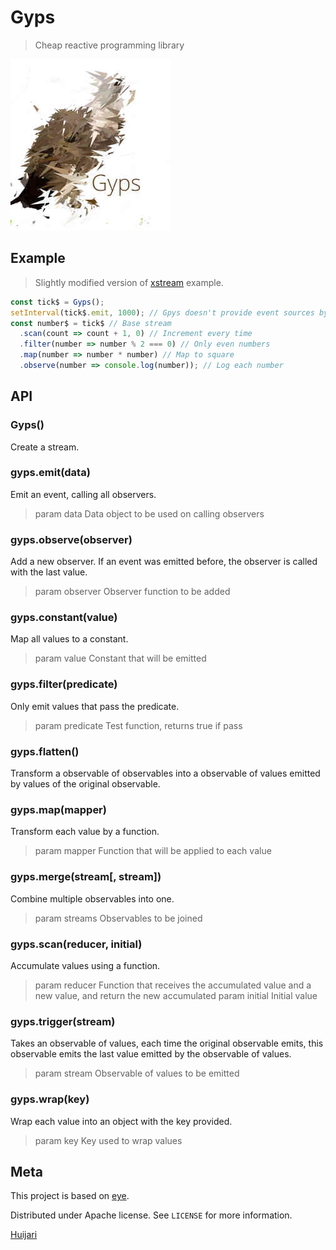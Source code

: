 # Gyps
> Cheap reactive programming library

![logo.jpg](https://github.com/Huijari/Gyps/raw/master/logo.jpg)

## Example
> Slightly modified version of [xstream](https://github.com/staltz/xstream) example.
```js
const tick$ = Gyps();
setInterval(tick$.emit, 1000); // Gpys doesn't provide event sources by design
const number$ = tick$ // Base stream
  .scan(count => count + 1, 0) // Increment every time
  .filter(number => number % 2 === 0) // Only even numbers
  .map(number => number * number) // Map to square
  .observe(number => console.log(number)); // Log each number
```

## API
### Gyps()
Create a stream.

### gyps.emit(data)
Emit an event, calling all observers.
> param data Data object to be used on calling observers

### gyps.observe(observer)
Add a new observer. If an event was emitted before, the observer is called with the last value.
> param observer Observer function to be added

### gyps.constant(value)
Map all values to a constant.
> param value Constant that will be emitted

### gyps.filter(predicate)
Only emit values that pass the predicate.
> param predicate Test function, returns true if pass

### gyps.flatten()
Transform a observable of observables into a observable of values emitted by values of the original observable.

### gyps.map(mapper)
Transform each value by a function.
> param mapper Function that will be applied to each value

### gyps.merge(stream[, stream])
Combine multiple observables into one.
> param streams Observables to be joined

### gyps.scan(reducer, initial)
Accumulate values using a function.
> param reducer Function that receives the accumulated value and a new value, and return the new accumulated
> param initial Initial value

### gyps.trigger(stream)
Takes an observable of values, each time the original observable emits, this observable emits the last value emitted by the observable of values.
> param stream Observable of values to be emitted

### gyps.wrap(key)
Wrap each value into an object with the key provided.
> param key Key used to wrap values

## Meta
This project is based on [eye](https://github.com/huijari/eye).

Distributed under Apache license. See ``LICENSE`` for more information.

[Huijari](https://github.com/Huijari)

